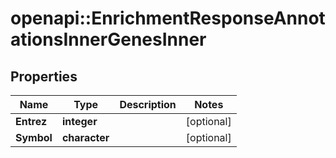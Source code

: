 # openapi::EnrichmentResponseAnnotationsInnerGenesInner


## Properties
Name | Type | Description | Notes
------------ | ------------- | ------------- | -------------
**Entrez** | **integer** |  | [optional] 
**Symbol** | **character** |  | [optional] 



